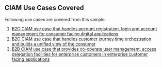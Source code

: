 ## CIAM Use Cases Covered

Following use cases are covered from this sample.
1. [B2C CIAM use case that handles account registration, login and account management for consumer facing digital applications](kfone-b2c-ciam-access-management-usecase.md)
2. [B2C CIAM use case that handles customer journey time orchestration and builds a unified view of the consumer](kfone-b2c-ciam-integration-usecase.md) 
3. [B2B CIAM use case that provides co-operate user management, access delegation facilities for enterprise customers in enterprise customer facing applications](kfone-b2b-ciam-usecase.md)